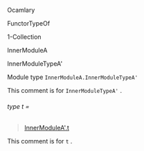 Ocamlary

FunctorTypeOf

1-Collection

InnerModuleA

InnerModuleTypeA'

Module type `InnerModuleA.InnerModuleTypeA'`

This comment is for `InnerModuleTypeA'` .

<a id="type-t"></a>

###### type t =

> [InnerModuleA'.t](Ocamlary.FunctorTypeOf.argument-1-Collection.InnerModuleA.InnerModuleA'.md#type-t)

This comment is for `t` .
